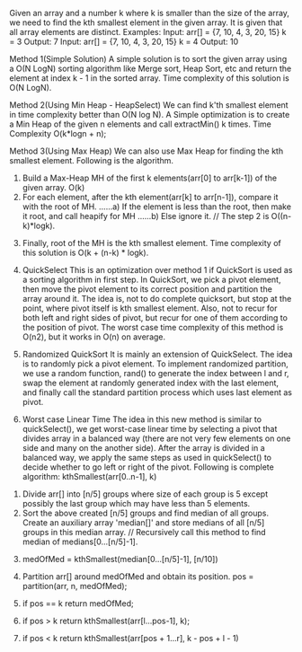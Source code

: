 Given an array and a number k where k is smaller than the size of the array, we need to find the kth smallest element in the given array. It is given that all array elements are distinct.
Examples:
Input: arr[] = {7, 10, 4, 3, 20, 15}
k = 3
Output: 7
Input: arr[] = {7, 10, 4, 3, 20, 15}
k = 4
Output: 10

Method 1(Simple Solution)
A simple solution is to sort the given array using a O(N LogN) sorting algorithm like Merge sort, Heap Sort, etc and return the element at index k - 1 in the sorted array.
Time complexity of this solution is O(N LogN).

Method 2(Using Min Heap - HeapSelect)
We can find k'th smallest element in time complexity better than O(N log N). A Simple
optimization is to create a Min Heap of the given n elements and call extractMin() k times.
Time Complexity O(k*logn + n);

Method 3(Using Max Heap)
We can also use Max Heap for finding the kth smallest element. Following is the 
algorithm.
1. Build a Max-Heap MH of the first k elements(arr[0] to arr[k-1]) of the given array.
O(k)
2. For each element, after the kth element(arr[k] to arr[n-1]), compare it with the root of MH.
......a) If the element is less than the root, then make it root, and call heapify for MH
......b) Else ignore it.
// The step 2 is O((n-k)*logk).

3) Finally, root of the MH is the kth smallest element.
Time complexity of this solution is O(k + (n-k) * logk).

4) QuickSelect
This is an optimization over method 1 if QuickSort is used as a sorting 
algorithm in first step. In QuickSort, we pick a pivot element, then move the pivot element to its correct position and partition the array around it. The idea is, not to do complete quicksort, but stop at the point, where pivot itself is kth smallest element. Also, not to recur for both left and right sides of pivot, but recur for one of them according to the position of pivot. The worst case time complexity of this method is O(n2), but it works in O(n) on average.

5) Randomized QuickSort
It is mainly an extension of QuickSelect. The idea is to randomly pick a pivot element. To implement randomized partition, we use a random function, rand() to generate the index between l and r, swap the element at randomly generated index with the last element, and finally call the standard partition process which uses last element as pivot.

6) Worst case Linear Time 
The idea in this new method is similar to quickSelect(), we get worst-case linear time by selecting a pivot that divides array in a balanced way (there are not very few elements on one side and many on the another side). After the array is divided in a balanced way, we apply the same steps as used in quickSelect() to decide whether to go left or right of the pivot.
Following is complete algorithm:
kthSmallest(arr[0..n-1], k)
1. Divide arr[] into [n/5] groups where size of each group is 5 except possibly the last group which may have less than 5 elements.
2. Sort the above created [n/5] groups and find median of all groups. Create an auxiliary array 'median[]' and store medians of all [n/5] groups in this median array.
// Recursively call this method to find median of medians[0...[n/5]-1].
3) medOfMed = kthSmallest(median[0...[n/5]-1], [n/10])

4) Partition arr[] around medOfMed and obtain its position.
pos = partition(arr, n, medOfMed);

5) if pos == k return medOfMed;
6) if pos > k return kthSmallest(arr[l...pos-1], k);
7) if pos < k return kthSmallest(arr[pos + 1...r], k - pos + l - 1)

